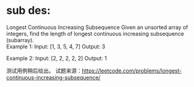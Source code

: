 # sub des:
Longest Continuous Increasing Subsequence
 Given an unsorted array of integers, find the length of longest continuous increasing subsequence (subarray).\
 Example 1:
 Input: [1, 3, 5, 4, 7]
 Output: 3

 Example 2:
 Input: [2, 2, 2, 2, 2]
 Output: 1

测试用例稍后给出。
试题来源：https://leetcode.com/problems/longest-continuous-increasing-subsequence/
